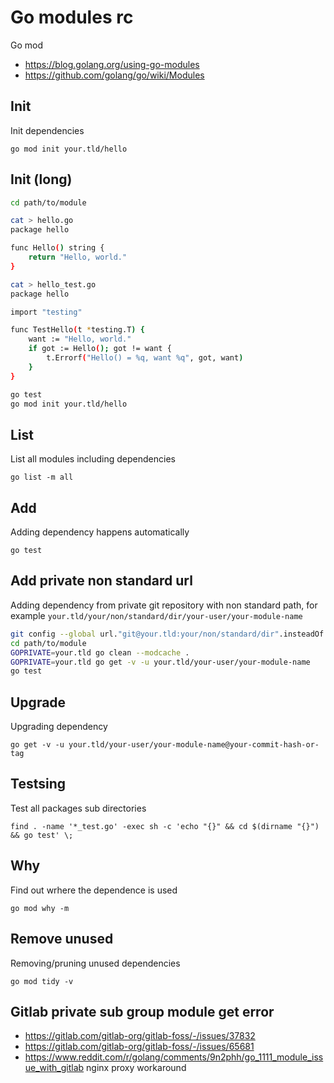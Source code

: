 # Go modules rc

Go mod

* https://blog.golang.org/using-go-modules
* https://github.com/golang/go/wiki/Modules

## Init

Init dependencies

    go mod init your.tld/hello

## Init (long)

```sh
cd path/to/module

cat > hello.go
package hello

func Hello() string {
    return "Hello, world."
}

cat > hello_test.go
package hello

import "testing"

func TestHello(t *testing.T) {
    want := "Hello, world."
    if got := Hello(); got != want {
        t.Errorf("Hello() = %q, want %q", got, want)
    }
}

go test
go mod init your.tld/hello
```

## List

List all modules including dependencies

    go list -m all

## Add

Adding dependency happens automatically

    go test

## Add private non standard url

Adding dependency from private git repository with non standard path,
for example `your.tld/your/non/standard/dir/your-user/your-module-name`

```sh
git config --global url."git@your.tld:your/non/standard/dir".insteadOf "https://your.tld/"
cd path/to/module
GOPRIVATE=your.tld go clean --modcache .
GOPRIVATE=your.tld go get -v -u your.tld/your-user/your-module-name
go test
```

## Upgrade

Upgrading dependency

    go get -v -u your.tld/your-user/your-module-name@your-commit-hash-or-tag

## Testsing

Test all packages sub directories

    find . -name '*_test.go' -exec sh -c 'echo "{}" && cd $(dirname "{}")  && go test' \;

## Why

Find out wrhere the dependence is used

    go mod why -m

## Remove unused

Removing/pruning unused dependencies

    go mod tidy -v

## Gitlab private sub group module get error

* https://gitlab.com/gitlab-org/gitlab-foss/-/issues/37832
* https://gitlab.com/gitlab-org/gitlab-foss/-/issues/65681
* <https://www.reddit.com/r/golang/comments/9n2phh/go_1111_module_issue_with_gitlab> nginx proxy workaround

